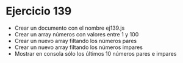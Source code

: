 # Ejercicio 139

- Crear un documento con el nombre ej139.js
- Crear un array números con valores entre 1 y 100
- Crear un nuevo array filtando los números pares
- Crear un nuevo array filtando los números impares
- Mostrar en consola sólo los últimos 10 números pares e impares

